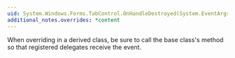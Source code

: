 ```yaml
---
uid: System.Windows.Forms.TabControl.OnHandleDestroyed(System.EventArgs)
additional_notes.overrides: *content
---
```


<p>When overriding <xref href="System.Windows.Forms.TabControl.OnHandleDestroyed(System.EventArgs)"></xref> in a derived class, be sure to call the base class's <xref href="System.Windows.Forms.TabControl.OnHandleDestroyed(System.EventArgs)"></xref> method so that registered delegates receive the event.</p>


